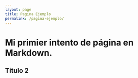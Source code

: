 ```yaml
---
layout: page
title: Pagina Ejemplo
permalink: /pagina-ejemplo/
---
```


# Mi primier intento de página en Markdown.

## Titulo 2